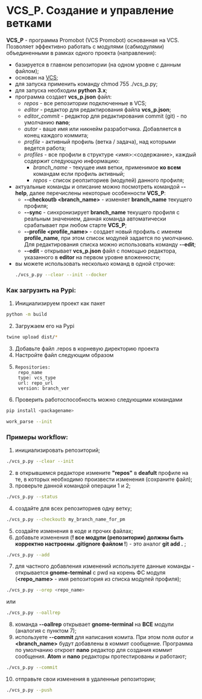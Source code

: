 # VCS_P. Создание и управление ветками

**VCS_P** - программа Promobot (VCS Promobot) основанная на VCS. Позволяет эффективно работать с модулями (сабмодулями) объединенными в рамках одного проекта (направления):
- базируется в главном репозитории (на одном уровне с данным файлом);
- основан на [VCS](https://github.com/dirk-thomas/vcstool);
- для запуска применить команду chmod 755 ./vcs_p.py;
- для запуска необходим **python 3.x**;
- программа создает **vcs_p.json** файл:
  - *repos* - все репозитории подключенные в VCS;
  - *editor* - редактор для редактирования файла **vcs_p.json**;
  - *editor_commit* - редактор для редактирования commit (git) - по умолчанию **nano**;
  - *autor* - ваше имя или никнейм разработчика. Добавляется в конец каждого коммита;
  - *profile* - активный профиль (ветка / задача), над которыми ведется работа;
  - *profiles* - все профили в структуре <имя>:<содержание>, каждый содержит следующую информацию:
    - *branch_name* - текущее имя ветки, применимое **ко всем** командам если профиль активный;
    - *repos* - список реопзиториев (модулей) данного профиля;
- актуальные команды и описание можно посмотреть командой **--help**, далее перечислены некоторые особенности **VCS_P**:
  - **--checkoutb <branch_name>** - изменяет **branch_name** текущего профиля;
  - **--sync** - синхронизирует **branch_name** текущего профиля с реальным значением, данная команда автоматически срабатывает при любом старте **VCS_P**;
  - **--profile  <profile_name>** - создает новый профиль c именем **profile_name**, при этом список модулей задается по умолчанию. Для редактирования списка можно использовать команду **--edit**;
  - **--edit** - открывает **vcs_p.json** файл с помощью редактора, указанного в **editor** на первом уровне вложенности;
- вы можете использовать несколько команд в одной строчке:
  ```bash
  ./vcs_p.py --clear --init --docker
  ```

### Как загрузить на Pypi:
1) Инициализируем проект как пакет
```bash
python -m build
```
2) Загружаем его на Pypi
````bash
twine upload dist/*
````
3) Добавьте файл .repos в корневую директорию проекта
4) Настройте файл следующим образом
5) ```
   Repositories:
    repo_name
    type: vcs_type
    url: repo_url
    version: branch_ver
   ```
6) Проверить работоспособность можно следующими командами
```bash
pip install <packagename>
```
```bash
work_parse --init
```

### Примеры workflow:
1) инициализировать репозиторий;
```bash
./vcs_p.py --clear --init
```
2) в открывшемся редакторе измените **"repos"** в **deafult** профиле на те, в которых необходимо произвести изменения (сохраните файл);
3) проверьте данной командой операции 1 и 2;
```bash
./vcs_p.py --status
```
4) создайте для всех репозиториев одну ветку;
```bash
./vcs_p.py --checkoutb my_branch_name_for_pm
```
5) создайте изменения в коде и прочих файлах;
6) добавьте изменения (**! все модули (репозитории) должны быть корректно настроены .gitignore файлом !**) - это аналог **git add .** ;
```bash
./vcs_p.py --add
```
7) для частного добавления изменений используете данные команды - открывается **gnome-terminal** c pwd на корень ФС модуля (**<repo_name>** - имя репозитория из списка модулей профиля);
```bash
./vcs_p.py --orep <repo_name>
```
или
```bash
./vcs_p.py --oallrep
```
8) команда **--oallrep** открывает **gnome-terminal** на **ВСЕ** модули (аналогия с пунктом 7);
9) используете **--commit** для написания комита. При этом поля *autor* и **<branch_name>** будут добавлены в коммит сообщение. Программа по умолчанию откроет **nano** редактор для создания коммит сообщения. **Atom** и **nano** редакторы протестированы и работают;
```bash
./vcs_p.py --commit
```
10) отправьте свои изменения в удаленные репозитории;
```bash
./vcs_p.py --push
```
